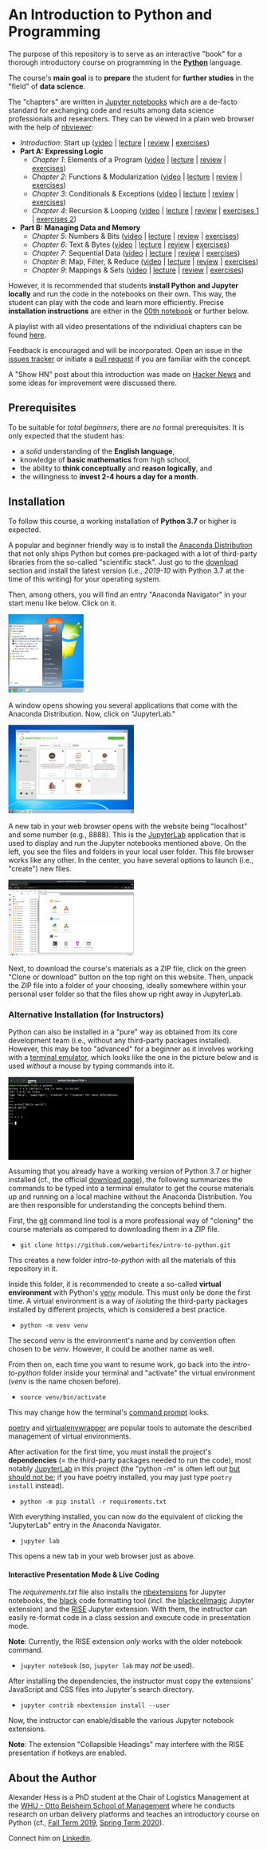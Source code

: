 # An Introduction to Python and Programming

The purpose of this repository is to serve as an interactive "book" for a
thorough introductory course on programming in the
**[Python](https://www.python.org/)** language.

The course's **main goal** is to **prepare** the student for **further
studies** in the "field" of **data science**.

The "chapters" are written in [Jupyter notebooks](https://jupyter-notebook.readthedocs.io/en/stable/)
which are a de-facto standard for exchanging code and results among data
science professionals and researchers.
They can be viewed in a plain web browser with the help of
[nbviewer](https://nbviewer.jupyter.org/):

- *Introduction*: Start up
  ([video](https://www.youtube.com/watch?v=YTU8jaG27Xk)
  | [lecture](https://nbviewer.jupyter.org/github/webartifex/intro-to-python/blob/master/00_intro_00_lecture.ipynb)
  | [review](https://nbviewer.jupyter.org/github/webartifex/intro-to-python/blob/master/00_intro_01_review.ipynb)
  | [exercises](https://nbviewer.jupyter.org/github/webartifex/intro-to-python/blob/master/00_intro_02_exercises.ipynb))
- **Part A: Expressing Logic**
  - *Chapter 1*: Elements of a Program
    ([video](https://www.youtube.com/watch?v=v0lk1Qfaw8Y)
    | [lecture](https://nbviewer.jupyter.org/github/webartifex/intro-to-python/blob/master/01_elements_00_lecture.ipynb)
    | [review](https://nbviewer.jupyter.org/github/webartifex/intro-to-python/blob/master/01_elements_01_review.ipynb)
    | [exercises](https://nbviewer.jupyter.org/github/webartifex/intro-to-python/blob/master/01_elements_02_exercises.ipynb))
  - *Chapter 2*: Functions & Modularization
    ([video](https://www.youtube.com/watch?v=j4Xn8QFysmc)
    | [lecture](https://nbviewer.jupyter.org/github/webartifex/intro-to-python/blob/master/02_functions_00_lecture.ipynb)
    | [review](https://nbviewer.jupyter.org/github/webartifex/intro-to-python/blob/master/02_functions_01_review.ipynb)
    | [exercises](https://nbviewer.jupyter.org/github/webartifex/intro-to-python/blob/master/02_functions_02_exercises.ipynb))
  - *Chapter 3*: Conditionals & Exceptions
    ([video](https://www.youtube.com/watch?v=aDbblINzuGQ)
    | [lecture](https://nbviewer.jupyter.org/github/webartifex/intro-to-python/blob/master/03_conditionals_00_lecture.ipynb)
    | [review](https://nbviewer.jupyter.org/github/webartifex/intro-to-python/blob/master/03_conditionals_01_review.ipynb)
    | [exercises](https://nbviewer.jupyter.org/github/webartifex/intro-to-python/blob/master/03_conditionals_02_exercises.ipynb))
  - *Chapter 4*: Recursion & Looping
    ([video](https://www.youtube.com/watch?v=jT6hr4vOJks)
    | [lecture](https://nbviewer.jupyter.org/github/webartifex/intro-to-python/blob/master/04_iteration_00_lecture.ipynb)
    | [review](https://nbviewer.jupyter.org/github/webartifex/intro-to-python/blob/master/04_iteration_01_review.ipynb)
    | [exercises 1](https://nbviewer.jupyter.org/github/webartifex/intro-to-python/blob/master/04_iteration_02_exercises.ipynb)
    | [exercises 2](https://nbviewer.jupyter.org/github/webartifex/intro-to-python/blob/master/04_iteration_03_exercises.ipynb))
- **Part B: Managing Data and Memory**
  - *Chapter 5*: Numbers & Bits
    ([video](https://www.youtube.com/watch?v=nB00WGCnVjg)
    | [lecture](https://nbviewer.jupyter.org/github/webartifex/intro-to-python/blob/master/05_numbers_00_lecture.ipynb)
    | [review](https://nbviewer.jupyter.org/github/webartifex/intro-to-python/blob/master/05_numbers_01_review.ipynb)
    | [exercises](https://nbviewer.jupyter.org/github/webartifex/intro-to-python/blob/master/05_numbers_02_exercises.ipynb))
  - *Chapter 6*: Text & Bytes
    ([video](https://www.youtube.com/watch?v=3WTRlgN09sM)
    | [lecture](https://nbviewer.jupyter.org/github/webartifex/intro-to-python/blob/master/06_text_00_lecture.ipynb)
    | [review](https://nbviewer.jupyter.org/github/webartifex/intro-to-python/blob/master/06_text_01_review.ipynb)
    | [exercises](https://nbviewer.jupyter.org/github/webartifex/intro-to-python/blob/master/06_text_02_exercises.ipynb))
  - *Chapter 7*: Sequential Data
    ([video](https://www.youtube.com/watch?v=nx2sCDoeC3I)
    | [lecture](https://nbviewer.jupyter.org/github/webartifex/intro-to-python/blob/master/07_sequences_00_lecture.ipynb)
    | [review](https://nbviewer.jupyter.org/github/webartifex/intro-to-python/blob/master/07_sequences_01_review.ipynb)
    | [exercises](https://nbviewer.jupyter.org/github/webartifex/intro-to-python/blob/master/07_sequences_02_exercises.ipynb))
  - *Chapter 8*: Map, Filter, & Reduce
    ([video](https://www.youtube.com/watch?v=ePzzq2YBWjY)
    | [lecture](https://nbviewer.jupyter.org/github/webartifex/intro-to-python/blob/master/08_mfr_00_lecture.ipynb)
    | [review](https://nbviewer.jupyter.org/github/webartifex/intro-to-python/blob/master/08_mfr_01_review.ipynb)
    | [exercises](https://nbviewer.jupyter.org/github/webartifex/intro-to-python/blob/master/08_mfr_02_exercises.ipynb))
  - *Chapter 9*: Mappings & Sets
    ([video](https://www.youtube.com/watch?v=vbp0svA35TE)
    | [lecture](https://nbviewer.jupyter.org/github/webartifex/intro-to-python/blob/master/08_mappings_00_lecture.ipynb)
    | [review](https://nbviewer.jupyter.org/github/webartifex/intro-to-python/blob/master/08_mappings_01_review.ipynb)
    | [exercises](https://nbviewer.jupyter.org/github/webartifex/intro-to-python/blob/master/08_mappings_02_exercises.ipynb))

However, it is recommended that students **install Python and Jupyter
locally** and run the code in the notebooks on their own.
This way, the student can play with the code and learn more efficiently.
Precise **installation instructions** are either in the [00th notebook](
https://nbviewer.jupyter.org/github/webartifex/intro-to-python/blob/master/00_intro_00_lecture.ipynb)
or further below.

A playlist with all video presentations of the individiual chapters can be found [here](https://www.youtube.com/playlist?list=PL-2JV1G3J10lQ2xokyQowcRJI5jjNfW7f).

Feedback is encouraged and will be incorporated.
Open an issue in the [issues tracker](https://github.com/webartifex/intro-to-python/issues)
or initiate a [pull request](https://help.github.com/en/articles/about-pull-requests)
if you are familiar with the concept.

A "Show HN" post about this introduction was made on [Hacker News](https://news.ycombinator.com/item?id=22669084)
and some ideas for improvement were discussed there.


## Prerequisites

To be suitable for *total beginners*, there are *no* formal prerequisites.
It is only expected that the student has:

- a *solid* understanding of the **English language**,
- knowledge of **basic mathematics** from high school,
- the ability to **think conceptually** and **reason logically**, and
- the willingness to **invest 2-4 hours a day for a month**.


## Installation

To follow this course, a working installation of **Python 3.7** or higher is
expected.

A popular and beginner friendly way is to install the [Anaconda Distribution](
https://www.anaconda.com/distribution/) that not only ships Python but comes
pre-packaged with a lot of third-party libraries from the so-called
"scientific stack".
Just go to the [download](https://www.anaconda.com/distribution/#download-section)
section and install the latest version (i.e., *2019-10* with Python 3.7 at the
time of this writing) for your operating system.

Then, among others, you will find an entry "Anaconda Navigator" in your start
menu like below.
Click on it.

<img src="static/anaconda_start_menu.png" width="30%">

A window opens showing you several applications that come with the Anaconda
Distribution.
Now, click on "JupyterLab."

<img src="static/anaconda_navigator.png" width="50%">

A new tab in your web browser opens with the website being "localhost" and some
number (e.g., 8888).
This is the [JupyterLab](https://jupyterlab.readthedocs.io/en/stable/)
application that is used to display and run the Jupyter notebooks mentioned
above.
On the left, you see the files and folders in your local user folder.
This file browser works like any other.
In the center, you have several options to launch (i.e., "create") new files.

<img src="static/jupyter_lab.png" width="50%">

Next, to download the course's materials as a ZIP file, click on the green
"Clone or download" button on the top right on this website.
Then, unpack the ZIP file into a folder of your choosing, ideally somewhere
within your personal user folder so that the files show up right away in
JupyterLab.


### Alternative Installation (for Instructors)

Python can also be installed in a "pure" way as obtained from its core
development team (i.e., without any third-party packages installed).
However, this may be too "advanced" for a beginner as it involves working
with a [terminal emulator](https://en.wikipedia.org/wiki/Terminal_emulator),
which looks like the one in the picture below and is used *without* a mouse by
typing commands into it.

<img src="static/terminal.png" width="50%" align="center">

Assuming that you already have a working version of Python 3.7 or higher
installed (cf., the official [download page](https://www.python.org/downloads/)),
the following summarizes the commands to be typed into a terminal emulator to
get the course materials up and running on a local machine without the
Anaconda Distribution.
You are then responsible for understanding the concepts behind them.

First, the [git](https://git-scm.com/) command line tool is a more professional
way of "cloning" the course materials as compared to downloading them in a ZIP
file.

- `git clone https://github.com/webartifex/intro-to-python.git`

This creates a new folder *intro-to-python* with all the materials of this
repository in it.

Inside this folder, it is recommended to create a so-called **virtual
environment** with Python's [venv](https://docs.python.org/3/library/venv.html)
module.
This must only be done the first time.
A virtual environment is a way of *isolating* the third-party packages
installed by different projects, which is considered a best practice.

- `python -m venv venv`

The second *venv* is the environment's name and by convention often chosen to
be *venv*.
However, it could be another name as well.

From then on, each time you want to resume work, go back into the
*intro-to-python* folder inside your terminal and "activate" the virtual
environment (*venv* is the name chosen before).

- `source venv/bin/activate`

This may change how the terminal's [command prompt](https://en.wikipedia.org/wiki/Command-line_interface#Command_prompt)
looks.

[poetry](https://poetry.eustace.io/docs/) and [virtualenvwrapper](https://virtualenvwrapper.readthedocs.io/en/latest/)
are popular tools to automate the described management of virtual environments.

After activation for the first time, you must install the project's
**dependencies** (= the third-party packages needed to run the code), most
notably [JupyterLab](https://pypi.org/project/jupyterlab/) in this project
(the "python -m" is often left out [but should not be](https://snarky.ca/why-you-should-use-python-m-pip/);
if you have poetry installed, you may just type `poetry install` instead).

- `python -m pip install -r requirements.txt`

With everything installed, you can now do the equivalent of clicking the
"JupyterLab" entry in the Anaconda Navigator.

- `jupyter lab`

This opens a new tab in your web browser just as above.


#### Interactive Presentation Mode & Live Coding

The *requirements.txt* file also installs the [nbextensions](https://github.com/ipython-contrib/jupyter_contrib_nbextensions)
for Jupyter notebooks, the [black](https://github.com/psf/black) code
formatting tool (incl. the [blackcellmagic](https://github.com/csurfer/blackcellmagic)
Jupyter extension) and the [RISE](https://github.com/damianavila/RISE) Jupyter
extension.
With them, the instructor can easily re-format code in a class session and
execute code in presentation mode.

**Note**: Currently, the RISE extension *only* works with the older
notebook command.

- `jupyter notebook` (so, `jupyter lab` may *not* be used).

After installing the dependencies, the instructor must copy the extensions'
JavaScript and CSS files into Jupyter's search directory.

- `jupyter contrib nbextension install --user`

Now, the instructor can enable/disable the various Jupyter notebook
extensions.

**Note**: The extension "Collapsible Headings" may interfere with the
RISE presentation if hotkeys are enabled.


## About the Author

Alexander Hess is a PhD student at the Chair of Logistics Management at the
[WHU - Otto Beisheim School of Management](https://www.whu.edu) where he
conducts research on urban delivery platforms and teaches an introductory
course on Python (cf., [Fall Term 2019](https://vlv.whu.edu/campus/all/event.asp?objgguid=0xE57C2715B01B441AAFD3E79AA05CACCF&from=vvz&gguid=0x6A2B0ED5B2B949E69957A2099E7DE2F1&mode=own&tguid=0x3980A9BBC3BF4A638E977F2DC163F44B&lang=en),
[Spring Term 2020](https://vlv.whu.edu/campus/all/event.asp?objgguid=0x3354F4C108FF4E959CDD692A325D9AFE&from=vvz&gguid=0x262E29795DD742CFBDE72B12B69CEFD6&mode=own&lang=en&tguid=0x2E4A7D1FF3C34AD08FF07685461781C9)).

Connect him on [LinkedIn](https://www.linkedin.com/in/webartifex).
